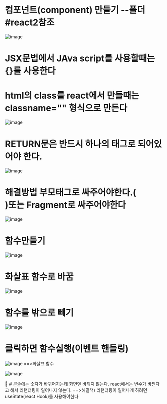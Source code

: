 
# 컴포넌트(component) 만들기 --폴더 #react2참조

![image](https://github.com/jaejae87/React_basic/assets/129706762/18f3becb-9472-439e-a68b-8d2ecbaacda1)

# JSX문법에서 JAva script를 사용할때는 {}를 사용한다
# html의 class를 react에서 만들때는 classname="" 형식으로 만든다

![image](https://github.com/jaejae87/React_basic/assets/129706762/c5360b38-f08a-4cfb-903b-440f31096044)

# RETURN문은 반드시 하나의 태그로 되어있어야 한다.

![image](https://github.com/jaejae87/React_basic/assets/129706762/0d54a9ea-6b12-42fc-8ff1-6291ab70abb3)

# 해결방법 부모태그로 싸주어야한다.(<div>)또는 Fragment로 싸주어야한다
![image](https://github.com/jaejae87/React_basic/assets/129706762/e3816e7a-e8bd-43e5-836a-6f6d5991fd43)

# 함수만들기
  
![image](https://github.com/jaejae87/React_basic/assets/129706762/f30b051c-cbe5-4a71-8cd5-451df3967de3)

# 화살표 함수로 바꿈
  
![image](https://github.com/jaejae87/React_basic/assets/129706762/ec29f2f3-fd4d-4290-ab64-fe4f3940c36a)

# 함수를 밖으로 빼기
  
![image](https://github.com/jaejae87/React_basic/assets/129706762/c60f0cdd-84ef-4905-b61c-0c56b134382f)

  
# 클릭하면 함수실행(이벤트 핸들링)
  
  ![image](https://github.com/jaejae87/React_basic/assets/129706762/4a106771-d805-4d66-baa6-f9aed50415ac)
  ==>화살표 함수

  ![image](https://github.com/jaejae87/React_basic/assets/129706762/a2ab0f13-9cdb-4dcc-b635-fec2c66fd319)

🚀 # 콘솔에는 숫자가 바뀌어지는데 화면엔 바뀌지 않는다. 
  react에서는 변수가 바뀐다고 해서 리랜더링이 일어나지 않는다.
  ==>해결책) 리랜더링이 일어나게 하려면 useState(react Hook)를 사용해야한다
